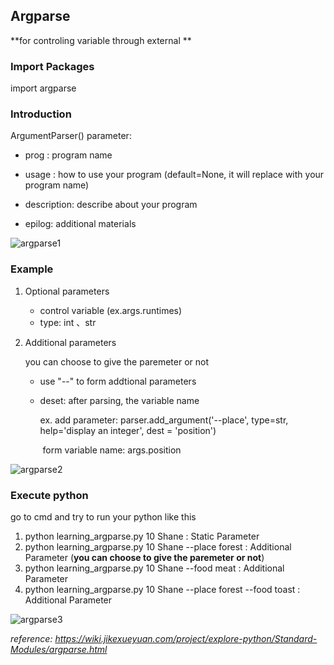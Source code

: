 

## Argparse

**for controling variable through external **



### Import Packages

import argparse



### Introduction 

ArgumentParser()  parameter:

+ prog : program name

+ usage : how to use your program (default=None, it will replace with your program name)

+ description: describe about your program

+ epilog: additional materials

![argparse1](https://github.com/chwang12341/Learn-Python-/blob/master/argparse/images/argparse1.PNG?raw=true)



### Example

1. Optional parameters

   + control variable (ex.args.runtimes)
   + type: int 、str

2. Additional parameters

   you can choose to give the paremeter or not

   + use "--" to form addtional parameters

   + deset: after parsing, the variable name

     ex. add parameter: parser.add_argument('--place', type=str, help='display an integer', dest = 'position')

     ​      form variable name: args.position

![argparse2](https://github.com/chwang12341/Learn-Python-/blob/master/argparse/images/argparse2.PNG?raw=true)

### Execute python

go to cmd and try to run your python like this

1. python learning_argparse.py 10 Shane                             : Static Parameter
2. python learning_argparse.py 10 Shane --place forest     : Additional Parameter (**you can choose to give the paremeter or not**)
3. python learning_argparse.py 10 Shane --food meat        : Additional Parameter
4. python learning_argparse.py 10 Shane --place forest --food toast : Additional Parameter

![argparse3](https://github.com/chwang12341/Learn-Python-/blob/master/argparse/images/argparse3.PNG?raw=true)



*reference: <https://wiki.jikexueyuan.com/project/explore-python/Standard-Modules/argparse.html>*